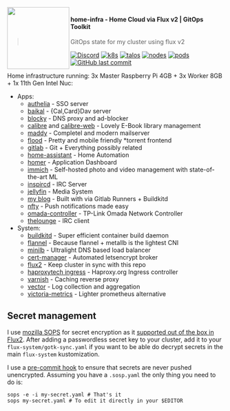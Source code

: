 <img src="https://avatars.githubusercontent.com/u/61287648" align="left" width="144px" height="144px"/>

#### home-infra - Home Cloud via Flux v2 | GitOps Toolkit
> GitOps state for my cluster using flux v2

[![Discord](https://img.shields.io/badge/discord-chat-7289DA.svg?maxAge=60&style=flat-square)](https://discord.gg/DNCynrJ)
[![k8s](https://img.shields.io/badge/dynamic/json?url=https%3A%2F%2Fkromgo.sko.ai%2Fquery%3Fformat%3Draw%26metric%3Dgit_version&query=%24%5B0%5D.metric.git_version&style=flat-square&label=k8s)](https://k8s.io/)
[![talos](https://img.shields.io/badge/dynamic/json?url=https%3A%2F%2Fkromgo.sko.ai%2Fquery%3Fformat%3Draw%26metric%3Dos_version&query=%24%5B0%5D.metric.osVersion&style=flat-square&label=os&color=purple)](https://talos.dev/)
[![nodes](https://img.shields.io/endpoint?url=https%3A%2F%2Fkromgo.sko.ai%2Fquery%3Fformat%3Dendpoint%26metric%3Dcluster_node_count&style=flat-square&label=nodes&color=orange)](https://github.com/kashalls/kromgo)
[![pods](https://img.shields.io/endpoint?url=https%3A%2F%2Fkromgo.sko.ai%2Fquery%3Fformat%3Dendpoint%26metric%3Dcluster_pods_running&style=flat-square&label=pods&color=yellow)](https://github.com/kashalls/kromgo)
[![GitHub last commit](https://img.shields.io/github/last-commit/vaskozl/home-infra?style=flat-square)](https://github.com/vaskozl/home-infra/commits/master)
<br />

Home infrastructure running: 3x Master Raspberry Pi 4GB + 3x Worker 8GB + 1x 11th Gen Intel Nuc:

* Apps:
  * [authelia](https://github.com/authelia/authelia) - SSO server
  * [baikal](https://sabre.io/baikal/) - {Cal,Card}Dav server
  * [blocky](https://github.com/0xERR0R/blocky) - DNS proxy and ad-blocker
  * [calibre](https://github.com/kovidgoyal/calibre) and [calibre-web](https://github.com/janeczku/calibre-web) - Lovely E-Book library management
  * [maddy](https://maddy.email/) - Completel and modern mailserver
  * [flood](https://github.com/jesec/flood) - Pretty and mobile friendly \*torrent frontend
  * [gitlab](https://gitlab.com/) - Git + Everything possibly related
  * [home-assistant](https://github.com/home-assistant/core) - Home Automation
  * [homer](https://hub.docker.com/r/b4bz/homer/tags) - Application Dashboard
  * [immich](https://immich.app/) - Self-hosted photo and video management with state-of-the-art ML
  * [inspircd](https://github.com/ngircd/ngircd) - IRC Server
  * [jellyfin](https://github.com/jellyfin/jellyfin) - Media System
  * [my blog](https://sko.ai) - Built with via Gitlab Runners + Buildkitd
  * [nfty](https://ntfy.sh) - Push notifications made easy
  * [omada-controller](https://github.com/mbentley/docker-omada-controller) - TP-Link Omada Network Controller
  * [thelounge](https://thelounge.chat/) - IRC client
* System:
  * [buildkitd](https://github.com/moby/buildkit) - Super efficient container build daemon
  * [flannel](https://docs.projectcalico.org/networking/bgp) - Because flannel + metallb is the lightest CNI
  * [minilb](https://github.com/vaskozl/minilb) - Ultralight DNS based load balancer
  * [cert-manager](https://github.com/jetstack/cert-manager) - Automated letsencrypt broker
  * [flux2](https://github.com/fluxcd/flux2) - Keep cluster in sync with this repo
  * [haproxytech ingress](https://github.com/haproxytech/kubernetes-ingress) - Haproxy.org Ingress controller
  * [varnish](https://www.haproxy.com/blog/haproxy-varnish-and-the-single-hostname-website) - Caching reverse proxy
  * [vector](https://vector.dev) - Log collection and aggregation
  * [victoria-metrics](https://github.com/VictoriaMetrics/VictoriaMetrics) - Lighter prometheus alternative

## Secret management

I use [mozilla SOPS](https://github.com/mozilla/sops) for secret encryption as it [supported out of the box in Flux2](https://toolkit.fluxcd.io/guides/mozilla-sops/). After adding a passwordless secret key to your cluster, add it to your `flux-system/gotk-sync.yaml` if you want to be able do decrypt secrets in the main `flux-system` kustomization.

I use a [pre-commit hook](scripts/find-unencrypted-secrets.sh) to ensure that secrets are never pushed unencrypted. Assuming you have a `.sosp.yaml` the only thing you need to do is:

```
sops -e -i my-secret.yaml # That's it
sops my-secret.yaml # To edit it directly in your $EDITOR
```
